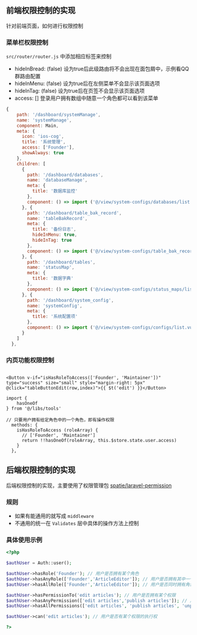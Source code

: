 
## 前端权限控制的实现

针对前端页面，如何进行权限控制

### 菜单栏权限控制

`src/router/router.js` 中添加相应标签来控制

 -  hideInBread: (false) 设为true后此级路由将不会出现在面包屑中，示例看QQ群路由配置
 -  hideInMenu: (false) 设为true后在左侧菜单不会显示该页面选项
 -  hideInTag: (false) 设为true后在页签不会显示该页面选项
 -  access: [] 登录用户拥有数组中随意一个角色都可以看到该菜单



```js
{
    path: '/dashboard/systemManage',
    name: 'systemManage',
    component: Main,
    meta: {
      icon: 'ios-cog',
      title: '系统管理',
      access: ['Founder'],
      showAlways: true
    },
    children: [
      {
        path: '/dashboard/databases',
        name: 'databaseManage',
        meta: {
          title: '数据库监控'
        },
        component: () => import ('@/view/system-configs/databases/list.vue')
      }, {
        path: '/dashboard/table_bak_record',
        name: 'tableBakRecord',
        meta: {
          title: '备份日志',
          hideInMenu: true,
          hideInTag: true
        },
        component: () => import ('@/view/system-configs/table_bak_records/list.vue')
      }, {
        path: '/dashboard/tables',
        name: 'statusMap',
        meta: {
          title: '数据字典'
        },
        component: () => import ('@/view/system-configs/status_maps/list.vue')
      }, {
        path: '/dashboard/system_config',
        name: 'systemConfig',
        meta: {
          title: '系统配置项'
        },
        component: () => import ('@/view/system-configs/configs/list.vue')
      }
    ]
  },

```




### 内页功能权限控制

```vue

<Button v-if="isHasRoleToAccess(['Founder', 'Maintainer'])" type="success" size="small" style="margin-right: 5px" @click="tableButtonEdit(row,index)">{{ $t('edit') }}</Button>

import {
    hasOneOf
} from '@/libs/tools'

// 只要用户拥有给定角色中的一个角色，即有操作权限
  methods: {
    isHasRoleToAccess (roleArray) {
      // ['Founder', 'Maintainer']
      return !!hasOneOf(roleArray, this.$store.state.user.access)
    }
  },
```


## 后端权限控制的实现

后端权限控制的实现，主要使用了权限管理包 [spatie/laravel-permission](https://github.com/spatie/laravel-permission)

### 规则

- 如果有能通用的就写成 `middleware`
- 不通用的统一在 `Validates` 层中具体的操作方法上控制

### 具体使用示例

```php 
<?php

$authUser = Auth::user();

$authUser->hasRole('Founder'); // 用户是否拥有某个角色
$authUser->hasAnyRole(['Founder','ArticleEditor']); // 用户是否拥有其中一个角色
$authUser->hasAllRole(['Founder','ArticleEditor']); // 用户是否同时拥有角色

$authUser->hasPermissionTo('edit articles'); // 用户是否拥有某个权限
$authUser->hasAnyPermission(['edit articles','publish articles']); // 用户是否拥有其中一个权限
$authUser->hasAllPermissions(['edit articles', 'publish articles', 'unpublish articles']); // 用户是否同时拥有所有权限

$authUser->can('edit articles'); // 用户是否有某个权限的执行权

?>
```